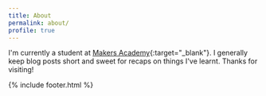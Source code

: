 ```yaml
---
title: About
permalink: about/
profile: true
---
```


I'm currently a student at [Makers Academy](http://www.makersacademy.com/){:target="_blank"}. I generally keep blog posts short and sweet for recaps on things I've learnt. Thanks for visiting!

{% include footer.html %}
